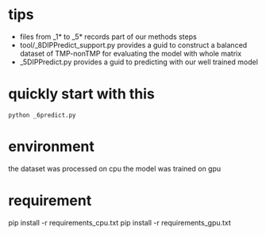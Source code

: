 # tips
- files from _1* to _5* records part of our methods steps
- tool/_8DIPPredict_support.py provides a guid to construct a balanced dataset of TMP-nonTMP for evaluating the model with whole matrix
- _5DIPPredict.py provides a guid to predicting with our well trained model

# quickly start with this
`python _6predict.py`

# environment
the dataset was processed on cpu
the model was trained on gpu

# requirement
pip install -r requirements_cpu.txt
pip install -r requirements_gpu.txt


